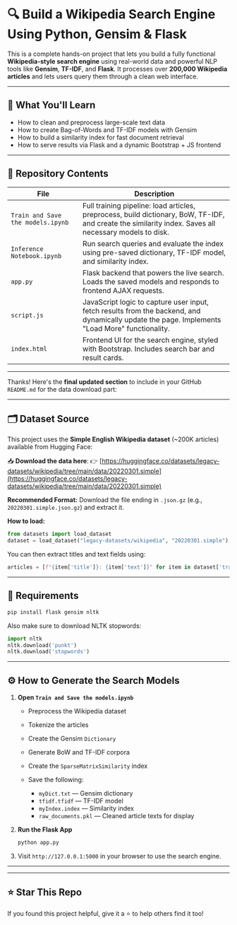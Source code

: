 # 🔍 Build a Wikipedia Search Engine Using Python, Gensim & Flask

This is a complete hands-on project that lets you build a fully functional **Wikipedia-style search engine** using real-world data and powerful NLP tools like **Gensim**, **TF-IDF**, and **Flask**. It processes over **200,000 Wikipedia articles** and lets users query them through a clean web interface.

---

## 🧠 What You'll Learn

* How to clean and preprocess large-scale text data
* How to create Bag-of-Words and TF-IDF models with Gensim
* How to build a similarity index for fast document retrieval
* How to serve results via Flask and a dynamic Bootstrap + JS frontend

---

## 📁 Repository Contents

| File                              | Description                                                                                                                                            |
| --------------------------------- | ------------------------------------------------------------------------------------------------------------------------------------------------------ |
| `Train and Save the models.ipynb` | Full training pipeline: load articles, preprocess, build dictionary, BoW, TF-IDF, and create the similarity index. Saves all necessary models to disk. |
| `Inference Notebook.ipynb`        | Run search queries and evaluate the index using pre-saved dictionary, TF-IDF model, and similarity index.                                              |
| `app.py`                          | Flask backend that powers the live search. Loads the saved models and responds to frontend AJAX requests.                                              |
| `script.js`                       | JavaScript logic to capture user input, fetch results from the backend, and dynamically update the page. Implements "Load More" functionality.         |
| `index.html`                      | Frontend UI for the search engine, styled with Bootstrap. Includes search bar and result cards.                                                        |

---


Thanks! Here's the **final updated section** to include in your GitHub `README.md` for the data download part:

---

## 🗂️ Dataset Source

This project uses the **Simple English Wikipedia dataset** (\~200K articles) available from Hugging Face:

📥 **Download the data here**:
👉 [https://huggingface.co/datasets/legacy-datasets/wikipedia/tree/main/data/20220301.simple](https://huggingface.co/datasets/legacy-datasets/wikipedia/tree/main/data/20220301.simple)

**Recommended Format:**
Download the file ending in `.json.gz` (e.g., `20220301.simple.json.gz`) and extract it.

**How to load:**

```python
from datasets import load_dataset
dataset = load_dataset("legacy-datasets/wikipedia", "20220301.simple")
```

You can then extract titles and text fields using:

```python
articles = [f"{item['title']}: {item['text']}" for item in dataset['train']]
```

---

## 🧰 Requirements

```bash
pip install flask gensim nltk
```

Also make sure to download NLTK stopwords:

```python
import nltk
nltk.download('punkt')
nltk.download('stopwords')
```

---

## ⚙️ How to Generate the Search Models

1. **Open `Train and Save the models.ipynb`**

   * Preprocess the Wikipedia dataset
   * Tokenize the articles
   * Create the Gensim `Dictionary`
   * Generate BoW and TF-IDF corpora
   * Create the `SparseMatrixSimilarity` index
   * Save the following:

     * `myDict.txt` — Gensim dictionary
     * `tfidf.tfidf` — TF-IDF model
     * `myIndex.index` — Similarity index
     * `raw_documents.pkl` — Cleaned article texts for display

2. **Run the Flask App**

   ```bash
   python app.py
   ```

3. Visit `http://127.0.0.1:5000` in your browser to use the search engine.

---

---

## ⭐️ Star This Repo

If you found this project helpful, give it a ⭐ to help others find it too!
